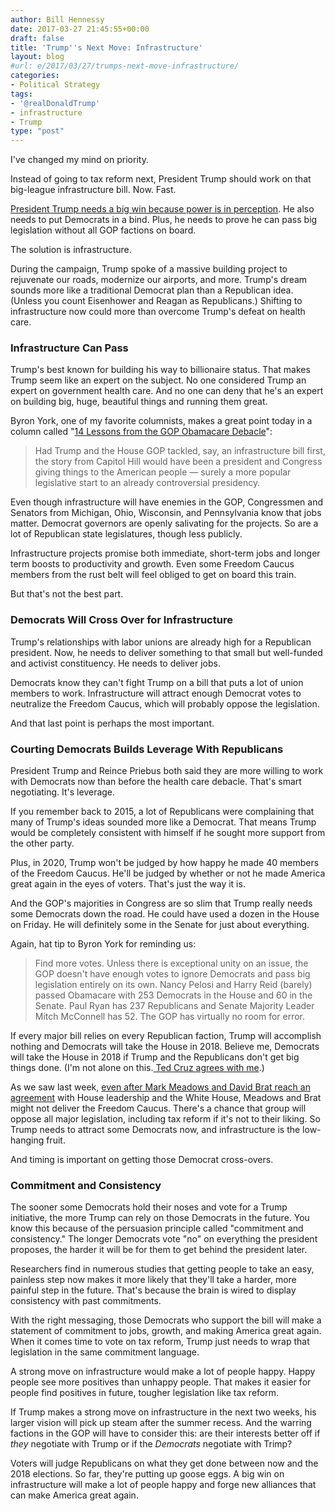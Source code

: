 ```yaml
---
author: Bill Hennessy
date: 2017-03-27 21:45:55+00:00
draft: false
title: 'Trump''s Next Move: Infrastructure'
layout: blog
#url: e/2017/03/27/trumps-next-move-infrastructure/
categories:
- Political Strategy
tags:
- '@realDonaldTrump'
- infrastructure
- Trump
type: "post"
---
```


I've changed my mind on priority.

Instead of going to tax reform next, President Trump should work on that big-league infrastructure bill. Now. Fast.

[President Trump needs a big win because power is in perception](https://hennessysview.com/2017/03/27/how-to-neuter-a-crossing-guard/). He also needs to put Democrats in a bind. Plus, he needs to prove he can pass big legislation without all GOP factions on board.

The solution is infrastructure.

During the campaign, Trump spoke of a massive building project to rejuvenate our roads, modernize our airports, and more. Trump's dream sounds more like a traditional Democrat plan than a Republican idea. (Unless you count Eisenhower and Reagan as Republicans.) Shifting to infrastructure now could more than overcome Trump's defeat on health care.



### Infrastructure Can Pass



Trump's best known for building his way to billionaire status. That makes Trump seem like an expert on the subject. No one considered Trump an expert on government health care. And no one can deny that he's an expert on building big, huge, beautiful things and running them great.

Byron York, one of my favorite columnists, makes a great point today in a column called "[14 Lessons from the GOP Obamacare Debacle](https://www.washingtonexaminer.com/article/2618439)":



> Had Trump and the House GOP tackled, say, an infrastructure bill first, the story from Capitol Hill would have been a president and Congress giving things to the American people — surely a more popular legislative start to an already controversial presidency.



Even though infrastructure will have enemies in the GOP, Congressmen and Senators from Michigan, Ohio, Wisconsin, and Pennsylvania know that jobs matter. Democrat governors are openly salivating for the projects. So are a lot of Republican state legislatures, though less publicly.

Infrastructure projects promise both immediate, short-term jobs and longer term boosts to productivity and growth. Even some Freedom Caucus members from the rust belt will feel obliged to get on board this train.

But that's not the best part.



### Democrats Will Cross Over for Infrastructure



Trump's relationships with labor unions are already high for a Republican president. Now, he needs to deliver something to that small but well-funded and activist constituency. He needs to deliver jobs.

Democrats know they can't fight Trump on a bill that puts a lot of union members to work. Infrastructure will attract enough Democrat votes to neutralize the Freedom Caucus, which will probably oppose the legislation.

And that last point is perhaps the most important.



### Courting Democrats Builds Leverage With Republicans



President Trump and Reince Priebus both said they are more willing to work with Democrats now than before the health care debacle. That's smart negotiating. It's leverage.

If you remember back to 2015, a lot of Republicans were complaining that many of Trump's ideas sounded more like a Democrat. That means Trump would be completely consistent with himself if he sought more support from the other party.

Plus, in 2020, Trump won't be judged by how happy he made 40 members of the Freedom Caucus. He'll be judged by whether or not he made America great again in the eyes of voters. That's just the way it is.

And the GOP's majorities in Congress are so slim that Trump really needs some Democrats down the road. He could have used a dozen in the House on Friday. He will definitely some in the Senate for just about everything.

Again, hat tip to Byron York for reminding us:



> Find more votes. Unless there is exceptional unity on an issue, the GOP doesn't have enough votes to ignore Democrats and pass big legislation entirely on its own. Nancy Pelosi and Harry Reid (barely) passed Obamacare with 253 Democrats in the House and 60 in the Senate. Paul Ryan has 237 Republicans and Senate Majority Leader Mitch McConnell has 52. The GOP has virtually no room for error.



If every major bill relies on every Republican faction, Trump will accomplish nothing and Democrats will take the House in 2018. Believe me, Democrats will take the House in 2018 if Trump and the Republicans don't get big things done. (I'm not alone on this.[ Ted Cruz agrees with me](https://www.cnn.com/2016/11/27/politics/ted-cruz-pitchforks-donald-trump-promises/).)

As we saw last week, [even after Mark Meadows and David Brat reach an agreement](https://thehill.com/policy/healthcare/325336-freedom-caucus-chair-optimistic-about-obamacare-repeal-deal) with House leadership and the White House, Meadows and Brat might not deliver the Freedom Caucus. There's a chance that group will oppose all major legislation, including tax reform if it's not to their liking. So Trump needs to attract some Democrats now, and infrastructure is the low-hanging fruit.

And timing is important on getting those Democrat cross-overs.



### Commitment and Consistency



The sooner some Democrats hold their noses and vote for a Trump initiative, the more Trump can rely on those Democrats in the future. You know this because of the persuasion principle called "commitment and consistency." The longer Democrats vote "no" on everything the president proposes, the harder it will be for them to get behind the president later.

Researchers find in numerous studies that getting people to take an easy, painless step now makes it more likely that they'll take a harder, more painful step in the future. That's because the brain is wired to display consistency with past commitments.

With the right messaging, those Democrats who support the bill will make a statement of commitment to jobs, growth, and making America great again. When it comes time to vote on tax reform, Trump just needs to wrap that legislation in the same commitment language.

A strong move on infrastructure would make a lot of people happy. Happy people see more positives than unhappy people. That makes it easier for people find positives in future, tougher legislation like tax reform.

If Trump makes a strong move on infrastructure in the next two weeks, his larger vision will pick up steam after the summer recess. And the warring factions in the GOP will have to consider this: are their interests better off if _they_ negotiate with Trump or if the _Democrats_ negotiate with Trimp?

Voters will judge Republicans on what they get done between now and the 2018 elections. So far, they're putting up goose eggs. A big win on infrastructure will make a lot of people happy and forge new alliances that can make America great again.
